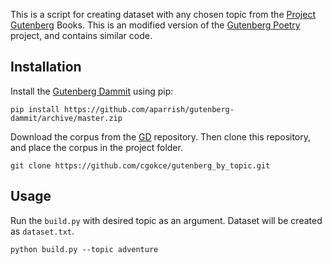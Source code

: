 This is a script for creating dataset with any chosen topic from the [Project Gutenberg](https://www.gutenberg.org/) Books. This is an modified version of the  [Gutenberg Poetry](https://github.com/aparrish/gutenberg-poetry-corpus) project, and contains similar code.

## Installation

Install the [Gutenberg Dammit](https://github.com/aparrish/gutenberg-dammit/) using pip:

```pip install https://github.com/aparrish/gutenberg-dammit/archive/master.zip ```

Download the corpus from the [GD](https://github.com/aparrish/gutenberg-dammit/) repository. Then clone this repository, and place the corpus in the project folder.

```git clone https://github.com/cgokce/gutenberg_by_topic.git ```

## Usage

Run the ```build.py``` with desired topic as an argument. Dataset will be created as ```dataset.txt```.

```python build.py --topic adventure```
